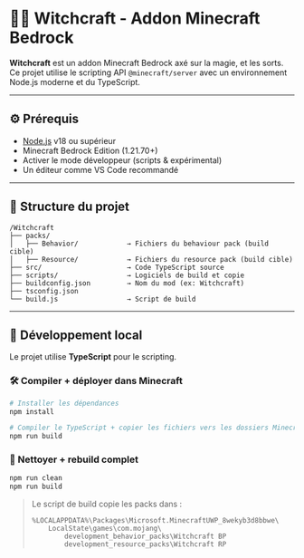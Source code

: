 # 🧙‍♂️ Witchcraft - Addon Minecraft Bedrock

**Witchcraft** est un addon Minecraft Bedrock axé sur la magie, et les sorts. Ce projet utilise le scripting API `@minecraft/server` avec un environnement Node.js moderne et du TypeScript.

---

## ⚙️ Prérequis

- [Node.js](https://nodejs.org/) v18 ou supérieur
- Minecraft Bedrock Edition (1.21.70+)
- Activer le mode développeur (scripts & expérimental)
- Un éditeur comme VS Code recommandé

---

## 📁 Structure du projet

```
/Witchcraft
├── packs/
│   ├── Behavior/            → Fichiers du behaviour pack (build cible)
│   ├── Resource/            → Fichiers du resource pack (build cible)
├── src/                     → Code TypeScript source
├── scripts/                 → Logiciels de build et copie
├── buildconfig.json         → Nom du mod (ex: Witchcraft)
├── tsconfig.json
└── build.js                 → Script de build
```

---

## 🧪 Développement local

Le projet utilise **TypeScript** pour le scripting.

### 🛠 Compiler + déployer dans Minecraft

```bash
# Installer les dépendances
npm install

# Compiler le TypeScript + copier les fichiers vers les dossiers Minecraft
npm run build
```

### 🧹 Nettoyer + rebuild complet

```bash
npm run clean
npm run build
```

> Le script de build copie les packs dans :
>
> ```
> %LOCALAPPDATA%\Packages\Microsoft.MinecraftUWP_8wekyb3d8bbwe\
>     LocalState\games\com.mojang\
>         development_behavior_packs\Witchcraft BP
>         development_resource_packs\Witchcraft RP
> ```
